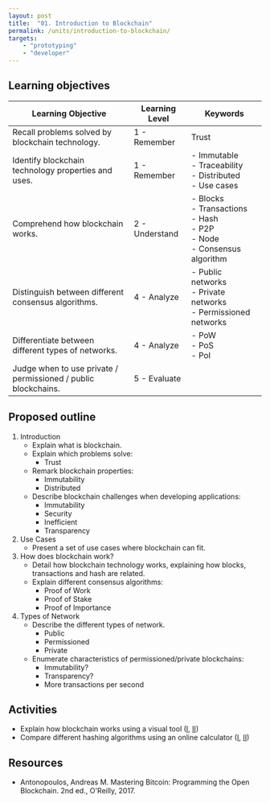 ```yaml
---
layout: post
title:  "01. Introduction to Blockchain"
permalink: /units/introduction-to-blockchain/
targets: 
    - "prototyping"
    - "developer"
---
```


## Learning objectives


| Learning Objective | Learning Level | Keywords |
| --- | --- | --- |
| Recall problems solved by blockchain technology. | 1 - Remember | Trust |
| Identify blockchain technology properties and uses. | 1 - Remember   | - Immutable<br> - Traceability<br> - Distributed<br> - Use cases |
| Comprehend how blockchain works.  | 2 - Understand | - Blocks<br> - Transactions<br>  - Hash<br>  - P2P <br> - Node <br> - Consensus algorithm |
| Distinguish between different consensus algorithms. | 4 - Analyze | - Public networks<br> - Private networks<br> - Permissioned networks |
| Differentiate between different types of networks. | 4 - Analyze | - PoW<br>  - PoS<br>  - PoI |
| Judge when to use private / permissioned / public blockchains. | 5 - Evaluate | |

## Proposed outline

1. Introduction
    * Explain what is blockchain.
    * Explain which problems solve:
        - Trust
    * Remark blockchain properties:
        - Immutability
        - Distributed
    * Describe blockchain challenges when developing applications:
        - Immutability
        - Security
        - Inefficient
        - Transparency
2. Use Cases
    * Present a set of use cases where blockchain can fit.
3. How does blockchain work?
    * Detail how blockchain technology works, explaining how blocks, transactions and hash are related.
    * Explain different consensus algorithms:
        - Proof of Work
        - Proof of Stake
        - Proof of Importance
4. Types of Network
    * Describe the different types of network.
      - Public
      - Permissioned
      - Private
    * Enumerate characteristics of permissioned/private blockchains:
      - Immutability?
      - Transparency?
      - More transactions per second

## Activities

* Explain how blockchain works using a visual tool ([I](https://blockchaindemo.io/), [II](https://guggero.github.io/blockchain-demo/))
* Compare different hashing algorithms using an online calculator ([I](https://emn178.github.io/online-tools/sha3_512.html), [II](https://www.pelock.com/products/hash-calculator))

## Resources

* Antonopoulos, Andreas M. Mastering Bitcoin: Programming the Open Blockchain. 2nd ed., O'Reilly, 2017.